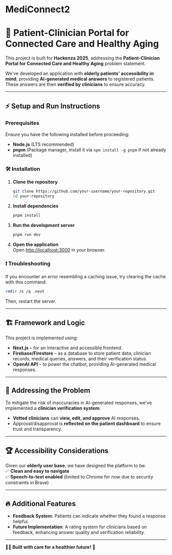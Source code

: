 # MediConnect2
# 🏥 Patient-Clinician Portal for Connected Care and Healthy Aging  

This project is built for **Hackenza 2025**, addressing the **Patient-Clinician Portal for Connected Care and Healthy Aging** problem statement.  

We've developed an application with **elderly patients' accessibility in mind**, providing **AI-generated medical answers** to registered patients. These answers are then **verified by clinicians** to ensure accuracy.  

---

## ⚡ Setup and Run Instructions  

### Prerequisites  
Ensure you have the following installed before proceeding:  
- **Node.js** (LTS recommended)  
- **pnpm** (Package manager, install it via `npm install -g pnpm` if not already installed)  

### 🛠️ Installation  

1. **Clone the repository**  
   ```sh
   git clone https://github.com/your-username/your-repository.git
   cd your-repository
   ```

2. **Install dependencies**  
   ```sh
   pnpm install
   ```

3. **Run the development server**  
   ```sh
   pnpm run dev
   ```

4. **Open the application**  
   Open [http://localhost:3000](http://localhost:3000) in your browser.  

### ❗ Troubleshooting  
If you encounter an error resembling a caching issue, try clearing the cache with this command:  
```sh
rmdir /s /q .next
```
Then, restart the server.

---

## 🏗️ Framework and Logic  

This project is implemented using:  
- **Next.js** – for an interactive and accessible frontend.  
- **Firebase/Firestore** – as a database to store patient data, clinician records, medical queries, answers, and their verification status.  
- **OpenAI API** – to power the chatbot, providing AI-generated medical responses.  

---

## 🎯 Addressing the Problem  

To mitigate the risk of inaccuracies in AI-generated responses, we've implemented a **clinician verification system**:  
- **Vetted clinicians** can **view, edit, and approve** AI responses.  
- Approval/disapproval is **reflected on the patient dashboard** to ensure trust and transparency.  

---

## 🏆 Accessibility Considerations  

Given our **elderly user base**, we have designed the platform to be:  
✅ **Clean and easy to navigate**  
✅ **Speech-to-text enabled** (limited to Chrome for now due to security constraints in Brave)  

---

## 🔥 Additional Features  

- **Feedback System**: Patients can indicate whether they found a response helpful.  
- **Future Implementation**: A rating system for clinicians based on feedback, enhancing answer quality and verification reliability.  

---

👨‍⚕️ **Built with care for a healthier future!** 🚀


